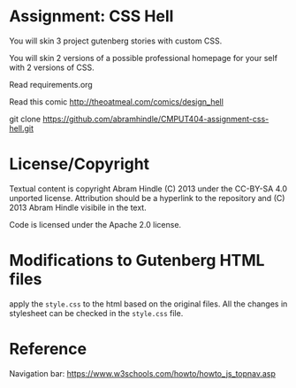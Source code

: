 Assignment: CSS Hell
====================

You will skin 3 project gutenberg stories with custom CSS.

You will skin 2 versions of a possible professional homepage for your
self with 2 versions of CSS.

Read requirements.org

Read this comic http://theoatmeal.com/comics/design_hell

git clone https://github.com/abramhindle/CMPUT404-assignment-css-hell.git

License/Copyright
=================

Textual content is copyright Abram Hindle (C) 2013 under the CC-BY-SA
4.0 unported license. Attribution should be a hyperlink to the
repository and (C) 2013 Abram Hindle visibile in the text.

Code is licensed under the Apache 2.0 license.



Modifications to Gutenberg HTML files
=======
apply the `style.css` to the html based on the original files.
All the changes in stylesheet can be checked in the `style.css` file.

Reference
==========

Navigation bar: https://www.w3schools.com/howto/howto_js_topnav.asp

